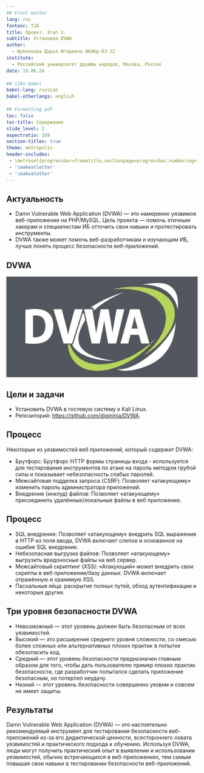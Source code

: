 ```yaml
---
## Front matter
lang: rus
fontenc: T2A
title: Проект. Этап 2.
subtitle: Установка DVWA
author:
  - Шубнякова Дарья Игоревна НКАбд-03-22
institute:
  - Российский университет дружбы народов, Москва, Россия
date: 19.06.24

## i18n babel
babel-lang: russian
babel-otherlangs: english

## Formatting pdf
toc: false
toc-title: Содержание
slide_level: 2
aspectratio: 169
section-titles: true
theme: metropolis
header-includes:
 - \metroset{progressbar=frametitle,sectionpage=progressbar,numbering=fraction}
 - '\makeatletter'
 - '\makeatother'
---
```


## Актуальность

- Damn Vulnerable Web Application (DVWA) — это намеренно уязвимое веб-приложение на PHP/MySQL. Цель проекта — помочь этичным хакерам и специалистам ИБ отточить свои навыки и протестировать инструменты.
- DVWA также может помочь веб-разработчикам и изучающим ИБ, лучше понять процесс безопасности веб-приложений.

## DVWA

![](./image/1.jpg)

## Цели и задачи

- Установить DVWA в гостевую систему к Kali Linux.
- Репозиторий: https://github.com/digininja/DVWA.

## Процесс

Некоторые из уязвимостей веб приложений, который содержит DVWA:
- Брутфорс: Брутфорс HTTP формы страницы входа - используется для тестирования инструментов по атаке на пароль методом грубой силы и показывает небезопасность слабых паролей.
- Межсайтовая подделка запроса (CSRF): Позволяет «атакующему» изменить пароль администратора приложений.
- Внедрение (инклуд) файлов: Позволяет «атакующему» присоединить удалённые/локальные файлы в веб приложение.

## Процесс

- SQL внедрение: Позволяет «атакующему» внедрить SQL выражения в HTTP из поля ввода, DVWA включает слепое и основанное на ошибке SQL внедрение.
- Небезопасная выгрузка файлов: Позволяет «атакующему» выгрузить вредоносные файлы на веб сервер.
- Межсайтовый скриптинг (XSS): «Атакующий» может внедрить свои скрипты в веб приложение/базу данных. DVWA включает отражённую и хранимую XSS.
- Пасхальные яйца: раскрытие полных путей, обход аутентификации и некоторые другие.

## Три уровня безопасности DVWA

- Невозможный — этот уровень должен быть безопасным от всех уязвимостей.
- Высокий — это расширение среднего уровня сложности, со смесью более сложных или альтернативных плохих практик в попытке обезопасить код. 
- Средний — этот уровень безопасности предназначен главным образом для того, чтобы дать пользователю пример плохих практик безопасности, где разработчик попытался сделать приложение безопасным, но потерпел неудачу.
- Низкий — этот уровень безопасности совершенно уязвим и совсем не имеет защиты.

## Результаты

Damn Vulnerable Web Application (DVWA) — это настоятельно рекомендуемый инструмент для тестирования безопасности веб-приложений из-за его дидактической ценности, всестороннего охвата уязвимостей и практического подхода к обучению. Используя DVWA, люди могут получить практический опыт в выявлении и использовании уязвимостей, обычно встречающихся в веб-приложениях, тем самым повышая свои навыки в тестировании безопасности веб-приложений.





